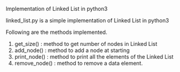 Implementation of Linked List in python3

linked_list.py is a simple implementation of Linked List in python3

Following are the methods implemented.

 1. get_size() : method to get number of nodes in Linked List
 2. add_node() : method to add a node at starting
 3. print_node() : method to print all the elements of the Linked List
 4. remove_node() : method to remove a data element.
